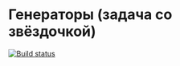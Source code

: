 # Генераторы (задача со звёздочкой)

[![Build status](https://ci.appveyor.com/api/projects/status/pn50n2dm74bhq7yl?svg=true)](https://ci.appveyor.com/project/Kohstantih/caniterate-ajs-task-10)

